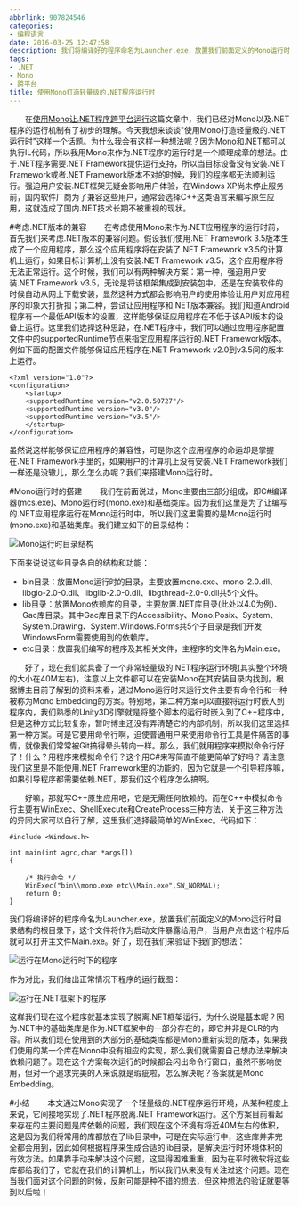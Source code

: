 ```yaml
---
abbrlink: 907824546
categories:
- 编程语言
date: 2016-03-25 12:47:58
description: 我们将编译好的程序命名为Launcher.exe，放置我们前面定义的Mono运行时目录结构的根目录下，这个文件将作为启动文件暴露给用户，当用户点击这个程序后就可以打开主文件Main.exe
tags:
- .NET
- Mono
- 跨平台
title: 使用Mono打造轻量级的.NET程序运行时
---
```


&emsp;&emsp;在[使用Mono让.NET程序跨平台运行]()这篇文章中，我们已经对Mono以及.NET程序的运行机制有了初步的理解。今天我想来谈谈"使用Mono打造轻量级的.NET运行时"这样一个话题。为什么我会有这样一种想法呢？因为Mono和.NET都可以执行IL代码，所以我用Mono来作为.NET程序的运行时是一个顺理成章的想法。由于.NET程序需要.NET Framework提供运行支持，所以当目标设备没有安装.NET Framework或者.NET Framework版本不对的时候，我们的程序都无法顺利运行。强迫用户安装.NET框架无疑会影响用户体验，在Windows XP尚未停止服务前，国内软件厂商为了兼容这些用户，通常会选择C++这类语言来编写原生应用，这就造成了国内.NET技术长期不被重视的现状。

<!--more-->
#考虑.NET版本的兼容
&emsp;&emsp;在考虑使用Mono来作为.NET应用程序的运行时前，首先我们来考虑.NET版本的兼容问题。假设我们使用.NET Framework 3.5版本生成了一个应用程序，那么这个应用程序将在安装了.NET Framework v3.5的计算机上运行，如果目标计算机上没有安装.NET Framework v3.5，这个应用程序将无法正常运行。这个时候，我们可以有两种解决方案：第一种，强迫用户安装.NET Framework v3.5，无论是将该框架集成到安装包中，还是在安装软件的时候自动从网上下载安装，显然这种方式都会影响用户的使用体验让用户对应用程序的印象大打折扣；第二种，尝试让应用程序和.NET版本兼容。我们知道Android程序有一个最低API版本的设置，这样能够保证应用程序在不低于该API版本的设备上运行。这里我们选择这种思路，在.NET程序中，我们可以通过应用程序配置文件中的supportedRuntime节点来指定应用程序运行的.NET Framework版本。例如下面的配置文件能够保证应用程序在.NET Framework v2.0到v3.5间的版本上运行。
```
<?xml version="1.0"?>
<configuration>
    <startup> 
    <supportedRuntime version="v2.0.50727"/>
    <supportedRuntime version="v3.0"/>
    <supportedRuntime version="v3.5"/>
    </startup>
</configuration>
```
虽然说这样能够保证应用程序的兼容性，可是你这个应用程序的命运却是掌握在.NET Framework手里的，如果用户的计算机上没有安装.NET Framework我们一样还是没辙儿，那么怎么办呢？我们来搭建Mono运行时。

#Mono运行时的搭建
&emsp;&emsp;我们在前面说过，Mono主要由三部分组成，即C#编译器(mcs.exe)、Mono运行时(mono.exe)和基础类库。因为我们这里是为了让编写的.NET应用程序运行在Mono运行时中，所以我们这里需要的是Mono运行时(mono.exe)和基础类库。我们建立如下的目录结构：

![Mono运行时目录结构](https://ws1.sinaimg.cn/large/4c36074fly1fzixya9n45j20dz047t9c.jpg)

下面来说说这些目录各自的结构和功能：
* bin目录：放置Mono运行时的目录，主要放置mono.exe、mono-2.0.dll、libgio-2.0-0.dll、libglib-2.0-0.dll、libgthread-2.0-0.dll共5个文件。
* lib目录：放置Mono依赖库的目录，主要放置.NET库目录(此处以4.0为例)、Gac库目录。其中Gac库目录下的Accessibility、Mono.Posix、System、System.Drawing、System.Windows.Forms共5个子目录是我们开发WindowsForm需要使用到的依赖库。
* etc目录：放置我们编写的程序及其相关文件，主程序的文件名为Main.exe。

&emsp;&emsp;好了，现在我们就具备了一个非常轻量级的.NET程序运行环境(其实整个环境的大小在40M左右)，注意以上文件都可以在安装Mono在其安装目录内找到。根据博主目前了解到的资料来看，通过Mono运行时来运行文件主要有命令行和一种被称为Mono Embedding的方案。特别地，第二种方案可以直接将运行时嵌入到程序内，我们熟悉的Unity3D引擎就是将整个脚本的运行时嵌入到了C++程序中，但是这种方式比较复杂，暂时博主还没有弄清楚它的内部机制，所以我们这里选择第一种方案。可是它要用命令行啊，迫使普通用户来使用命令行工具是件痛苦的事情，就像我们常常被Git搞得晕头转向一样。那么，我们就用程序来模拟命令行好了！什么？用程序来模拟命令行？这个用C#来写简直不能更简单了好吗？请注意我们这里是不能使用.NET Framework里的功能的，因为它就是一个引导程序嘛，如果引导程序都需要依赖.NET，那我们这个程序怎么搞啊。

&emsp;&emsp;好嘛，那就写C++原生应用吧，它是无需任何依赖的。而在C++中模拟命令行主要有WinExec、ShellExecute和CreateProcess三种方法，关于这三种方法的异同大家可以自行了解，这里我们选择最简单的WinExec。代码如下：
```
#include <Windows.h>

int main(int agrc,char *args[])
{

    /* 执行命令 */
    WinExec("bin\\mono.exe etc\\Main.exe",SW_NORMAL);
    return 0;
}
```
我们将编译好的程序命名为Launcher.exe，放置我们前面定义的Mono运行时目录结构的根目录下，这个文件将作为启动文件暴露给用户，当用户点击这个程序后就可以打开主文件Main.exe。好了，现在我们来验证下我们的想法：

![运行在Mono运行时下的程序](https://ws1.sinaimg.cn/large/4c36074fly1fzixbbzwmij20kb0dz0vk.jpg)

作为对比，我们给出正常情况下程序的运行截图：

![运行在.NET框架下的程序](https://ws1.sinaimg.cn/large/4c36074fly1fzix8asiluj20kv0gngoo.jpg)

这样我们现在这个程序就基本实现了脱离.NET框架运行，为什么说是基本呢？因为.NET中的基础类库是作为.NET框架中的一部分存在的，即它并非是CLR的内容。所以我们现在使用到的大部分的基础类库都是Mono重新实现的版本，如果我们使用的某一个库在Mono中没有相应的实现，那么我们就需要自己想办法来解决依赖问题了。现在这个方案每次运行的时候都会闪出命令行窗口，虽然不影响使用，但对一个追求完美的人来说就是瑕疵啦，怎么解决呢？答案就是Mono Embedding。

#小结
&emsp;&emsp;本文通过Mono实现了一个轻量级的.NET程序运行环境，从某种程度上来说，它间接地实现了.NET程序脱离.NET Framework运行。这个方案目前看起来存在的主要问题是库依赖的问题，我们现在这个环境有将近40M左右的体积，这是因为我们将常用的库都放在了lib目录中，可是在实际运行中，这些库并非完全都会用到，因此如何根据程序来生成合适的lib目录，是解决运行时环境体积的有效方法。如果靠手动来解决这个问题，这显得困难重重，因为在平时微软将这些库都给我们了，它就在我们的计算机上，所以我们从来没有关注过这个问题。现在当我们面对这个问题的时候，反射可能是种不错的想法，但这种想法的验证就要等到以后啦！